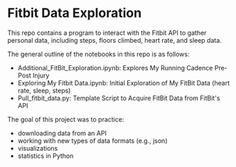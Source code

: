 # Fitbit Data Exploration

This repo contains a program to interact with the Fitbit API to gather personal data, including steps, floors climbed, heart rate, and sleep data.


The general outline of the notebooks in this repo is as follows:
- Additional_FitBit_Exploration.ipynb: Explores My Running Cadence Pre-Post Injury
- Exploring My Fitbit Data.ipynb: Initial Exploration of My FitBit Data (heart rate, sleep, steps)
- Pull_fitbit_data.py: Template Script to Acquire FitBit Data from FitBit's API

The goal of this project was to practice: 
* downloading data from an API
* working with new types of data formats (e.g., json)
* visualizations
* statistics in Python
